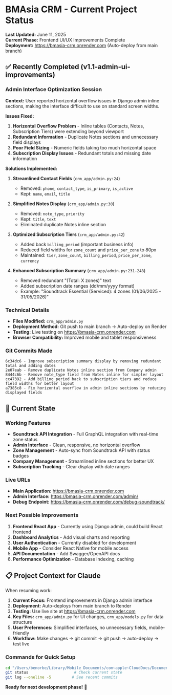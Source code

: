# BMAsia CRM - Current Project Status

**Last Updated:** June 11, 2025  
**Current Phase:** Frontend UI/UX Improvements Complete  
**Deployment:** https://bmasia-crm.onrender.com (Auto-deploy from main branch)

## ✅ Recently Completed (v1.1-admin-ui-improvements)

### Admin Interface Optimization Session
**Context:** User reported horizontal overflow issues in Django admin inline sections, making the interface difficult to use on standard screen widths.

**Issues Fixed:**
1. **Horizontal Overflow Problem** - Inline tables (Contacts, Notes, Subscription Tiers) were extending beyond viewport
2. **Redundant Information** - Duplicate Notes sections and unnecessary field displays
3. **Poor Field Sizing** - Numeric fields taking too much horizontal space
4. **Subscription Display Issues** - Redundant totals and missing date information

**Solutions Implemented:**
1. **Streamlined Contact Fields** (`crm_app/admin.py:24`)
   - Removed: `phone`, `contact_type`, `is_primary`, `is_active`
   - Kept: `name`, `email`, `title`

2. **Simplified Notes Display** (`crm_app/admin.py:30`)
   - Removed: `note_type`, `priority` 
   - Kept: `title`, `text`
   - Eliminated duplicate Notes inline section

3. **Optimized Subscription Tiers** (`crm_app/admin.py:42`)
   - Added back `billing_period` (important business info)
   - Reduced field widths for `zone_count` and `price_per_zone` to 80px
   - Maintained: `tier`, `zone_count`, `billing_period`, `price_per_zone`, `currency`

4. **Enhanced Subscription Summary** (`crm_app/admin.py:231-248`)
   - Removed redundant "(Total: X zones)" text
   - Added subscription date ranges (dd/mm/yyyy format)
   - Example: "Soundtrack Essential (Serviced): 4 zones (01/06/2025 - 31/05/2026)"

### Technical Details
- **Files Modified:** `crm_app/admin.py`
- **Deployment Method:** Git push to main branch → Auto-deploy on Render
- **Testing:** Live testing on https://bmasia-crm.onrender.com
- **Browser Compatibility:** Improved mobile and tablet responsiveness

### Git Commits Made
```
6c34dc6 - Improve subscription summary display by removing redundant total and adding dates
2e07eab - Remove duplicate Notes inline section from Company admin  
8444c6b - Remove note_type field from Notes inline for simpler layout
cc47392 - Add billing_period back to subscription tiers and reduce field widths for better layout
a7385c8 - Fix horizontal overflow in admin inline sections by reducing displayed fields
```

## 🎯 Current State

### Working Features
- **Soundtrack API Integration** - Full GraphQL integration with real-time zone status
- **Admin Interface** - Clean, responsive, no horizontal overflow
- **Zone Management** - Auto-sync from Soundtrack API with status badges
- **Company Management** - Streamlined inline sections for better UX
- **Subscription Tracking** - Clear display with date ranges

### Live URLs
- **Main Application:** https://bmasia-crm.onrender.com
- **Admin Interface:** https://bmasia-crm.onrender.com/admin/
- **Debug Endpoint:** https://bmasia-crm.onrender.com/debug-soundtrack/

### Next Possible Improvements
1. **Frontend React App** - Currently using Django admin, could build React frontend
2. **Dashboard Analytics** - Add visual charts and reporting
3. **User Authentication** - Currently disabled for development
4. **Mobile App** - Consider React Native for mobile access
5. **API Documentation** - Add Swagger/OpenAPI docs
6. **Performance Optimization** - Database indexing, caching

## 📋 Project Context for Claude

When resuming work:
1. **Current Focus:** Frontend improvements in Django admin interface
2. **Deployment:** Auto-deploys from main branch to Render
3. **Testing:** Use live site at https://bmasia-crm.onrender.com
4. **Key Files:** `crm_app/admin.py` for UI changes, `crm_app/models.py` for data structure
5. **User Preferences:** Simplified interfaces, no unnecessary fields, mobile-friendly
6. **Workflow:** Make changes → git commit → git push → auto-deploy → test live

### Commands for Quick Setup
```bash
cd "/Users/benorbe/Library/Mobile Documents/com~apple~CloudDocs/Documents/Coding Projects/BMAsia CRM"
git status                    # Check current state
git log --oneline -5         # See recent commits
```

**Ready for next development phase!** 🚀